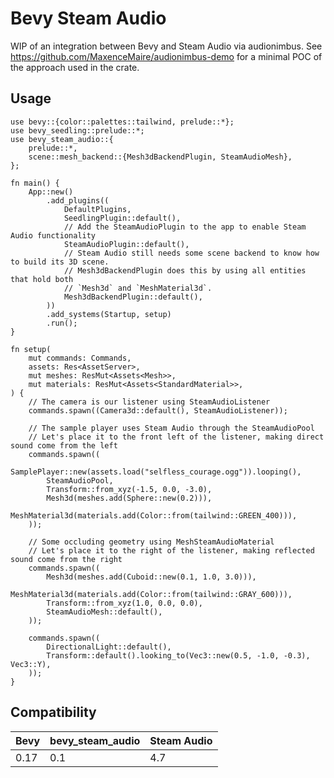 # Bevy Steam Audio

WIP of an integration between Bevy and Steam Audio via audionimbus. See <https://github.com/MaxenceMaire/audionimbus-demo> for a minimal POC of the approach used in the crate.

## Usage

```rust,ignore
use bevy::{color::palettes::tailwind, prelude::*};
use bevy_seedling::prelude::*;
use bevy_steam_audio::{
    prelude::*,
    scene::mesh_backend::{Mesh3dBackendPlugin, SteamAudioMesh},
};

fn main() {
    App::new()
        .add_plugins((
            DefaultPlugins,
            SeedlingPlugin::default(),
            // Add the SteamAudioPlugin to the app to enable Steam Audio functionality
            SteamAudioPlugin::default(),
            // Steam Audio still needs some scene backend to know how to build its 3D scene.
            // Mesh3dBackendPlugin does this by using all entities that hold both
            // `Mesh3d` and `MeshMaterial3d`.
            Mesh3dBackendPlugin::default(),
        ))
        .add_systems(Startup, setup)
        .run();
}

fn setup(
    mut commands: Commands,
    assets: Res<AssetServer>,
    mut meshes: ResMut<Assets<Mesh>>,
    mut materials: ResMut<Assets<StandardMaterial>>,
) {
    // The camera is our listener using SteamAudioListener
    commands.spawn((Camera3d::default(), SteamAudioListener));

    // The sample player uses Steam Audio through the SteamAudioPool
    // Let's place it to the front left of the listener, making direct sound come from the left
    commands.spawn((
        SamplePlayer::new(assets.load("selfless_courage.ogg")).looping(),
        SteamAudioPool,
        Transform::from_xyz(-1.5, 0.0, -3.0),
        Mesh3d(meshes.add(Sphere::new(0.2))),
        MeshMaterial3d(materials.add(Color::from(tailwind::GREEN_400))),
    ));

    // Some occluding geometry using MeshSteamAudioMaterial
    // Let's place it to the right of the listener, making reflected sound come from the right
    commands.spawn((
        Mesh3d(meshes.add(Cuboid::new(0.1, 1.0, 3.0))),
        MeshMaterial3d(materials.add(Color::from(tailwind::GRAY_600))),
        Transform::from_xyz(1.0, 0.0, 0.0),
        SteamAudioMesh::default(),
    ));

    commands.spawn((
        DirectionalLight::default(),
        Transform::default().looking_to(Vec3::new(0.5, -1.0, -0.3), Vec3::Y),
    ));
}
```

## Compatibility

| Bevy | bevy_steam_audio | Steam Audio |
|------|------------------|-------------|
| 0.17 | 0.1              | 4.7         |
